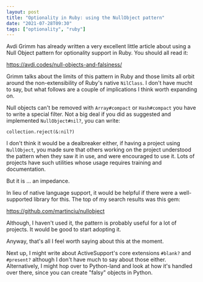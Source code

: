 ```yaml
---
layout: post
title: "Optionality in Ruby: using the NullObject pattern"
date: "2021-07-28T09:30"
tags: ["optionality", "ruby"]
---
```


Avdi Grimm has already written a very excellent little article about
using a Null Object pattern for optionality support in Ruby. You
should all read it:

<https://avdi.codes/null-objects-and-falsiness/>

Grimm talks about the limits of this pattern in Ruby and those limits
all orbit around the non-extensibility of Ruby's native `NilClass`. I
don't have mucht to say, but what follows are a couple of implications
I think worth expanding on.

<!-- more -->

Null objects can't be removed with `Array#compact` or `Hash#compact`
you have to write a special filter. Not a big deal if you did as
suggested and implemented `NullObject#nil?`, you can write:

    collection.reject(&:nil?)

I don't think it would be a dealbreaker either, if having a project
using `NullObject`, you made sure that others working on the project
understood the pattern when they saw it in use, and were encouraged to
use it. Lots of projects have such utilities whose usage requires
training and documentation.

But it is &#x2026; an impedance.

In lieu of native language support, it would be helpful if there were
a well-supported library for this. The top of my search results was
this gem:

<https://github.com/martinciu/nullobject>

Although, I haven't used it, the pattern is probably useful for a lot
of projects. It would be good to start adopting it.

Anyway, that's all I feel worth saying about this at the moment.

Next up, I might write about ActiveSupport's core extensions `#blank?`
and `#present?` although I don't have much to say about those
either. Alternatively, I might hop over to Python-land and look at
how it's handled over there, since you can create "falsy" objects in
Python.

